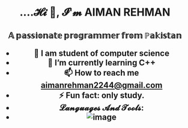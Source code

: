<h1 align="center"> ....𝓗𝓲 👋, 𝓘'𝓶 AIMAN REHMAN

<h2 align="center">𝔸 𝕡𝕒𝕤𝕤𝕚𝕠𝕟𝕒𝕥𝕖 𝕡𝕣𝕠𝕘𝕣𝕒𝕞𝕞𝕖𝕣 𝕗𝕣𝕠𝕞 ℙ𝕒𝕜𝕚𝕤𝕥𝕒𝕟

- 🔭 I am student of computer science
- 🌱 I’m currently learning C++
- 📫 How to reach me aimanrehman2244@gmail.com
- ⚡ Fun fact: only study.
- 𝓛𝓪𝓷𝓰𝓾𝓪𝓰𝓮𝓼 𝓐𝓷𝓭 𝓣𝓸𝓸𝓵𝓼:
- ![image](https://github.com/user-attachments/assets/ef128b6a-2342-4d92-9607-7a45a8310d12)

